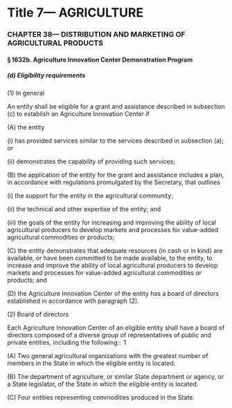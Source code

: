 
# Title 7— AGRICULTURE
### CHAPTER 38— DISTRIBUTION AND MARKETING OF AGRICULTURAL PRODUCTS
#### § 1632b. Agriculture Innovation Center Demonstration Program
##### (d) Eligibility requirements

(1) In general

An entity shall be eligible for a grant and assistance described in subsection (c) to establish an Agriculture Innovation Center if

(A) the entity

(i) has provided services similar to the services described in subsection (a); or

(ii) demonstrates the capability of providing such services;

(B) the application of the entity for the grant and assistance includes a plan, in accordance with regulations promulgated by the Secretary, that outlines

(i) the support for the entity in the agricultural community;

(ii) the technical and other expertise of the entity; and

(iii) the goals of the entity for increasing and improving the ability of local agricultural producers to develop markets and processes for value-added agricultural commodities or products;

(C) the entity demonstrates that adequate resources (in cash or in kind) are available, or have been committed to be made available, to the entity, to increase and improve the ability of local agricultural producers to develop markets and processes for value-added agricultural commodities or products; and

(D) the Agriculture Innovation Center of the entity has a board of directors established in accordance with paragraph (2).

(2) Board of directors

Each Agriculture Innovation Center of an eligible entity shall have a board of directors composed of a diverse group of representatives of public and private entities, including the following::  1

(A) Two general agricultural organizations with the greatest number of members in the State in which the eligible entity is located.

(B) The department of agriculture, or similar State department or agency, or a State legislator, of the State in which the eligible entity is located.

(C) Four entities representing commodities produced in the State.
